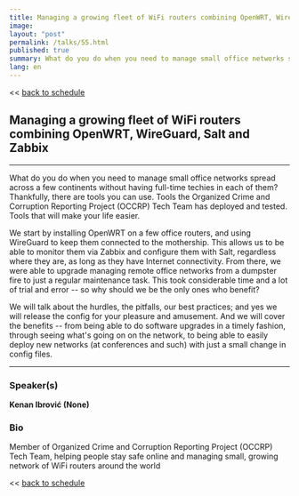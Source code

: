 ```yaml
---
title: Managing a growing fleet of WiFi routers combining OpenWRT, WireGuard, Salt and Zabbix
image: 
layout: "post"
permalink: /talks/55.html
published: true
summary: What do you do when you need to manage small office networks spread across a few continents witho…
lang: en
---
```

<< [back to schedule](/schedule/)

## Managing a growing fleet of WiFi routers combining OpenWRT, WireGuard, Salt and Zabbix
---


What do you do when you need to manage small office networks spread across a few continents without having full-time techies in each of them? Thankfully, there are tools you can use. Tools the Organized Crime and Corruption Reporting Project (OCCRP) Tech Team has deployed and tested. Tools that will make your life easier.

We start by installing OpenWRT on a few office routers, and using WireGuard to keep them connected to the mothership. This allows us to be able to monitor them via Zabbix and configure them with Salt, regardless where they are, as long as they have Internet connectivity. From there, we were able to upgrade managing remote office networks from a dumpster fire to just a regular maintenance task. This took considerable time and a lot of trial and error -- so why should we be the only ones who benefit?

We will talk about the hurdles, the pitfalls, our best practices; and yes we will release the config for your pleasure and amusement. And we will cover the benefits -- from being able to do software upgrades in a timely fashion, through seeing what's going on on the network, to being able to easily deploy new networks (at conferences and such) with just a small change in config files.

---
### Speaker(s)


**Kenan Ibrović (None)**

### Bio
Member of Organized Crime and Corruption Reporting Project (OCCRP) Tech Team, helping people stay safe online and managing small, growing network of WiFi routers around the world

<< [back to schedule](/schedule/)
